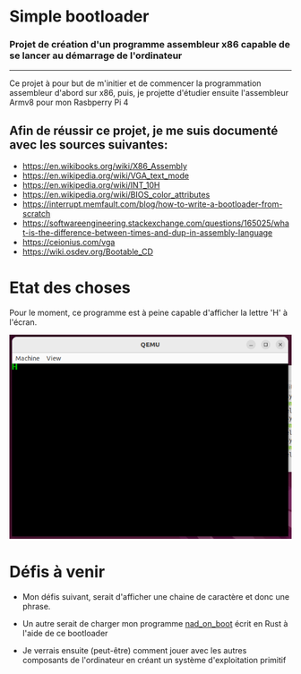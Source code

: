 # Simple bootloader

### Projet de création d'un programme assembleur x86 capable de se lancer au démarrage de l'ordinateur

---------------

Ce projet à pour but de m'initier et de commencer la programmation assembleur d'abord sur x86, puis, je projette d'étudier ensuite l'assembleur Armv8 pour mon Rasbperry Pi 4

## Afin de réussir ce projet, je me suis documenté avec les sources suivantes:

- https://en.wikibooks.org/wiki/X86_Assembly
- https://en.wikipedia.org/wiki/VGA_text_mode
- https://en.wikipedia.org/wiki/INT_10H
- https://en.wikipedia.org/wiki/BIOS_color_attributes
- https://interrupt.memfault.com/blog/how-to-write-a-bootloader-from-scratch
- https://softwareengineering.stackexchange.com/questions/165025/what-is-the-difference-between-times-and-dup-in-assembly-language
- https://ceionius.com/vga
- https://wiki.osdev.org/Bootable_CD

# Etat des choses

Pour le moment, ce programme est à peine capable d'afficher la lettre 'H' à l'écran.

![demo](./demo/demo.png)

# Défis à venir

- Mon défis suivant, serait d'afficher une chaine de caractère et donc une phrase.

- Un autre serait de charger mon programme [nad_on_boot](https://github.com/nadnone/nad_on_boot) écrit en Rust à l'aide de ce bootloader

- Je verrais ensuite (peut-être) comment jouer avec les autres composants de l'ordinateur en créant un système d'exploitation primitif

